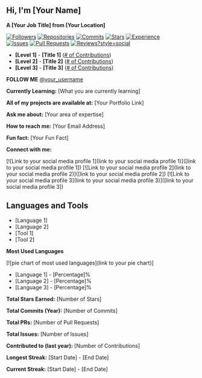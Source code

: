 ##  Hi, I'm [Your Name]

**A [Your Job Title] from [Your Location]**

[![Followers](https://img.shields.io/github/followers/[your-username]?style=social)](https://github.com/[your-username])
[![Repositories](https://img.shields.io/github/repo/[your-username]?style=social)](https://github.com/[your-username])
[![Commits](https://img.shields.io/github/commits-year/[your-username]?style=social)](https://github.com/[your-username])
[![Stars](https://img.shields.io/github/stars/[your-username]?style=social)](https://github.com/[your-username])
[![Experience](https://img.shields.io/badge/Experience-Level_[level]?style=social)]()  
[![Issues](https://img.shields.io/github/issues/[your-username]?style=social)](https://github.com/[your-username]/issues)
[![Pull Requests](https://img.shields.io/github/pulls/[your-username]?style=social)](https://github.com/[your-username]/pulls)
[![Reviews](https://img.shields.io/github/prs?q=is%3Aissue+author%3A[your-username])?style=social](https://github.com/[your-username]/pulls)

* **[Level 1]** - **[Title 1]** ([# of Contributions](https://github.com/[your-username]?tab=contributions))
* **[Level 2]** - **[Title 2]** ([# of Contributions](https://github.com/[your-username]?tab=contributions)) 
* **[Level 3]** - **[Title 3]** ([# of Contributions](https://github.com/[your-username]?tab=contributions)) 

**FOLLOW ME** [@your_username](https://twitter.com/[your_username])

**Currently Learning:** [What you are currently learning]

**All of my projects are available at:** [Your Portfolio Link]

**Ask me about:** [Your area of expertise]

**How to reach me:** [Your Email Address]

**Fun fact:** [Your Fun Fact]

**Connect with me:**

[![Link to your social media profile 1](link to your social media profile 1)]([link to your social media profile 1])
[![Link to your social media profile 2](link to your social media profile 2)]([link to your social media profile 2])
[![Link to your social media profile 3](link to your social media profile 3)]([link to your social media profile 3])

## Languages and Tools

* [Language 1]
* [Language 2]
* [Tool 1]
* [Tool 2]

**Most Used Languages**

[![pie chart of most used languages](link to your pie chart)]

* [Language 1] - [Percentage]%
* [Language 2] - [Percentage]%
* [Language 3] - [Percentage]%

**Total Stars Earned:** [Number of Stars]

**Total Commits (Year):** [Number of Commits] 

**Total PRs:** [Number of Pull Requests]

**Total Issues:** [Number of Issues]

**Contributed to (last year):** [Number of Contributions]

**Longest Streak:** [Start Date] - [End Date]

**Current Streak:** [Start Date] - [End Date]

<!---
Krishna18062005/Krishna18062005 is a ✨ special ✨ repository because its `README.md` (this file) appears on your GitHub profile.
You can click the Preview link to take a look at your changes.
--->
